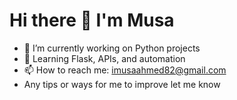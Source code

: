# Hi there 👋 I'm Musa

- 🔭 I’m currently working on Python projects
- 🌱 Learning Flask, APIs, and automation
- 📫 How to reach me: imusaahmed82@gmail.com
-    Any tips or ways for me to improve let me know 
